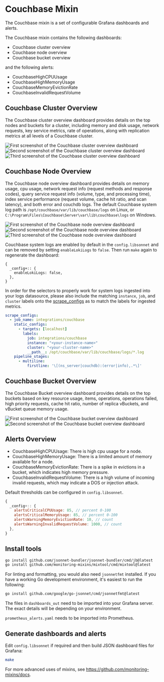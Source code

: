 # Couchbase Mixin

The Couchbase mixin is a set of configurable Grafana dashboards and alerts.

The Couchbase mixin contains the following dashboards:

- Couchbase cluster overview
- Couchbase node overview
- Couchbase bucket overview

and the following alerts:

- CouchbaseHighCPUUsage
- CouchbaseHighMemoryUsage
- CouchbaseMemoryEvictionRate
- CouchbaseInvalidRequestVolume

## Couchbase Cluster Overview

The Couchbase cluster overview dashboard provides details on the top nodes and buckets for a cluster, including memory and disk usage, network requests, key service metrics, rate of operations, along with replication metrics at all levels of a Couchbase cluster.

![First screenshot of the Couchbase cluster overview dashboard](https://storage.googleapis.com/grafanalabs-integration-assets/couchbase/screenshots/cluster-overview-1.png)
![Second screenshot of the Couchbase cluster overview dashboard](https://storage.googleapis.com/grafanalabs-integration-assets/couchbase/screenshots/cluster-overview-2.png)
![Third screenshot of the Couchbase cluster overview dashboard](https://storage.googleapis.com/grafanalabs-integration-assets/couchbase/screenshots/cluster-overview-3.png)

## Couchbase Node Overview

The Couchbase node overview dashboard provides details on memory usage, cpu usage, network request info (request methods and response codes), query service request info (volume, type, and processing time), index service performance (request volume, cache hit ratio, and scan latency), and both error and couchdb logs. The default Couchbase system log path is `/opt/couchbase/var/lib/couchbase/logs` on Linux, or `C:\Program\Files\Couchbase\Server\var\lib\couchbase\logs` on Windows.

![First screenshot of the Couchbase node overview dashboard](https://storage.googleapis.com/grafanalabs-integration-assets/couchbase/screenshots/node-overview-1.png)
![Second screenshot of the Couchbase node overview dashboard](https://storage.googleapis.com/grafanalabs-integration-assets/couchbase/screenshots/node-overview-2.png)
![Third screenshot of the Couchbase node overview dashboard](https://storage.googleapis.com/grafanalabs-integration-assets/couchbase/screenshots/node-overview-3.png)

Couchbase system logs are enabled by default in the `config.libsonnet` and can be removed by setting `enableLokiLogs` to `false`. Then run `make` again to regenerate the dashboard:

```
{
  _config+:: {
    enableLokiLogs: false,
  },
}
```

In order for the selectors to properly work for system logs ingested into your logs datasource, please also include the matching `instance`, `job`, and `cluster` labels onto the [scrape_configs](https://grafana.com/docs/loki/latest/clients/promtail/configuration/#scrape_configs) as to match the labels for ingested metrics.

```yaml
scrape_configs:
  - job_name: integrations/couchbase
    static_configs:
      - targets: [localhost]
        labels:
          job: integrations/couchbase
          instance: "<your-instance-name>"
          cluster: "<your-cluster-name>"
          __path__: /opt/couchbase/var/lib/couchbase/logs/*.log
    pipeline_stages:
      - multiline:
          firstline: '\[(ns_server|couchdb):(error|info),.*\]'
```

## Couchbase Bucket Overview

The Couchbase Bucket overview dashboard provides details on the top buckets based on key resource usage, items, operations, operations failed, high priority requests, cache hit ratio, number of replica vBuckets, and vBucket queue memory usage.

![First screenshot of the Couchbase bucket overview dashboard](https://storage.googleapis.com/grafanalabs-integration-assets/couchbase/screenshots/bucket-overview-1.png)
![Second screenshot of the Couchbase bucket overview dashboard](https://storage.googleapis.com/grafanalabs-integration-assets/couchbase/screenshots/bucket-overview-2.png)

## Alerts Overview

- CouchbaseHighCPUUsage: There is high cpu usage for a node.
- CouchbaseHighMemoryUsage: There is a limited amount of memory available for a node.
- CouchbaseMemoryEvictionRate: There is a spike in evictions in a bucket, which indicates high memory pressure.
- CouchbaseInvalidRequestVolume: There is a high volume of incoming invalid requests, which may indicate a DOS or injection attack.

Default thresholds can be configured in `config.libsonnet`.

```js
{
  _config+:: {
    alertsCriticalCPUUsage: 85, // percent 0-100
    alertsCriticalMemoryUsage: 85, // percent 0-100
    alertsWarningMemoryEvictionRate: 10, // count
    alertsWarningInvalidRequestVolume: 1000, // count
  },
}
```

## Install tools

```bash
go install github.com/jsonnet-bundler/jsonnet-bundler/cmd/jb@latest
go install github.com/monitoring-mixins/mixtool/cmd/mixtool@latest
```

For linting and formatting, you would also need `jsonnetfmt` installed. If you
have a working Go development environment, it's easiest to run the following:

```bash
go install github.com/google/go-jsonnet/cmd/jsonnetfmt@latest
```

The files in `dashboards_out` need to be imported
into your Grafana server. The exact details will be depending on your environment.

`prometheus_alerts.yaml` needs to be imported into Prometheus.

## Generate dashboards and alerts

Edit `config.libsonnet` if required and then build JSON dashboard files for Grafana:

```bash
make
```

For more advanced uses of mixins, see
https://github.com/monitoring-mixins/docs.
